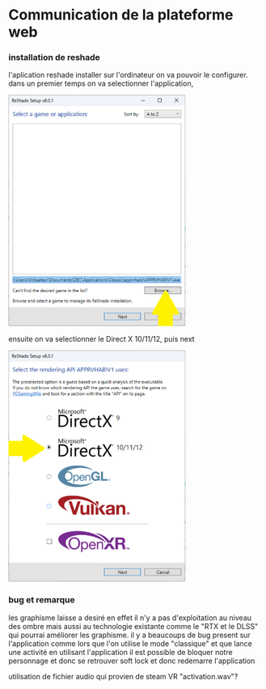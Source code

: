 # Communication de la plateforme web

### installation de reshade

l'aplication reshade installer sur l'ordinateur on va pouvoir le configurer. dans un premier temps on va selectionner  l'application, 

<img src="/guide3/image/reshade1.png" alt="Selectionner Browse" height="auto" width="350">


ensuite on va selectionner le Direct X 10/11/12, puis next

<img src="/guide3/image/reshade2.png" alt="Selectionner direct x 10" height="auto" width="350">


### bug et remarque 

les graphisme laisse a desiré en effet il n'y a pas d'exploitation au niveau des ombre mais aussi au technologie existante comme le "RTX et le DLSS" qui pourrai améliorer les graphisme.
il y a beaucoups de bug present sur l'application comme lors que  l'on utilise le mode "classique" et que lance une activité en utilisant l'application il est possible de bloquer notre personnage et donc se retrouver soft lock et donc redemarre l'application 

utilisation de fichier audio qui provien de steam VR "activation.wav"?  